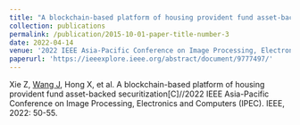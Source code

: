 ```yaml
---
title: "A blockchain-based platform of housing provident fund asset-backed securitization"
collection: publications
permalink: /publication/2015-10-01-paper-title-number-3
date: 2022-04-14
venue: '2022 IEEE Asia-Pacific Conference on Image Processing, Electronics and Computers (IPEC). IEEE'
paperurl: 'https://ieeexplore.ieee.org/abstract/document/9777497/'
---
```


Xie Z, <ins>Wang J</ins>, Hong X, et al. A blockchain-based platform of housing provident fund asset-backed securitization[C]//2022 IEEE Asia-Pacific Conference on Image Processing, Electronics and Computers (IPEC). IEEE, 2022: 50-55.
